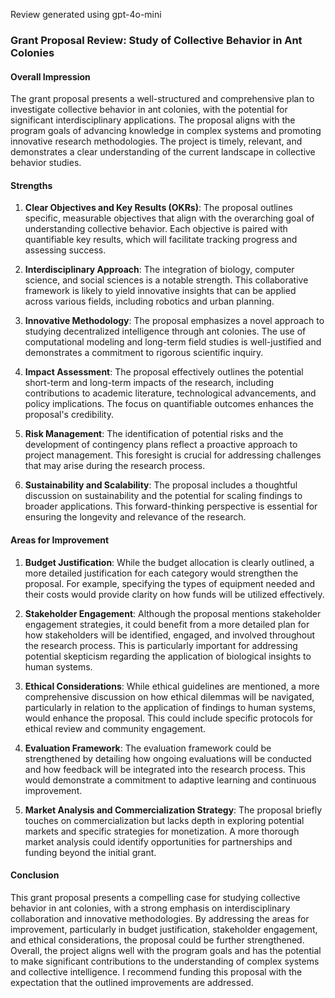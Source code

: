 Review generated using gpt-4o-mini

### Grant Proposal Review: Study of Collective Behavior in Ant Colonies

#### Overall Impression
The grant proposal presents a well-structured and comprehensive plan to investigate collective behavior in ant colonies, with the potential for significant interdisciplinary applications. The proposal aligns with the program goals of advancing knowledge in complex systems and promoting innovative research methodologies. The project is timely, relevant, and demonstrates a clear understanding of the current landscape in collective behavior studies.

#### Strengths

1. **Clear Objectives and Key Results (OKRs)**: The proposal outlines specific, measurable objectives that align with the overarching goal of understanding collective behavior. Each objective is paired with quantifiable key results, which will facilitate tracking progress and assessing success.

2. **Interdisciplinary Approach**: The integration of biology, computer science, and social sciences is a notable strength. This collaborative framework is likely to yield innovative insights that can be applied across various fields, including robotics and urban planning.

3. **Innovative Methodology**: The proposal emphasizes a novel approach to studying decentralized intelligence through ant colonies. The use of computational modeling and long-term field studies is well-justified and demonstrates a commitment to rigorous scientific inquiry.

4. **Impact Assessment**: The proposal effectively outlines the potential short-term and long-term impacts of the research, including contributions to academic literature, technological advancements, and policy implications. The focus on quantifiable outcomes enhances the proposal's credibility.

5. **Risk Management**: The identification of potential risks and the development of contingency plans reflect a proactive approach to project management. This foresight is crucial for addressing challenges that may arise during the research process.

6. **Sustainability and Scalability**: The proposal includes a thoughtful discussion on sustainability and the potential for scaling findings to broader applications. This forward-thinking perspective is essential for ensuring the longevity and relevance of the research.

#### Areas for Improvement

1. **Budget Justification**: While the budget allocation is clearly outlined, a more detailed justification for each category would strengthen the proposal. For example, specifying the types of equipment needed and their costs would provide clarity on how funds will be utilized effectively.

2. **Stakeholder Engagement**: Although the proposal mentions stakeholder engagement strategies, it could benefit from a more detailed plan for how stakeholders will be identified, engaged, and involved throughout the research process. This is particularly important for addressing potential skepticism regarding the application of biological insights to human systems.

3. **Ethical Considerations**: While ethical guidelines are mentioned, a more comprehensive discussion on how ethical dilemmas will be navigated, particularly in relation to the application of findings to human systems, would enhance the proposal. This could include specific protocols for ethical review and community engagement.

4. **Evaluation Framework**: The evaluation framework could be strengthened by detailing how ongoing evaluations will be conducted and how feedback will be integrated into the research process. This would demonstrate a commitment to adaptive learning and continuous improvement.

5. **Market Analysis and Commercialization Strategy**: The proposal briefly touches on commercialization but lacks depth in exploring potential markets and specific strategies for monetization. A more thorough market analysis could identify opportunities for partnerships and funding beyond the initial grant.

#### Conclusion
This grant proposal presents a compelling case for studying collective behavior in ant colonies, with a strong emphasis on interdisciplinary collaboration and innovative methodologies. By addressing the areas for improvement, particularly in budget justification, stakeholder engagement, and ethical considerations, the proposal could be further strengthened. Overall, the project aligns well with the program goals and has the potential to make significant contributions to the understanding of complex systems and collective intelligence. I recommend funding this proposal with the expectation that the outlined improvements are addressed.